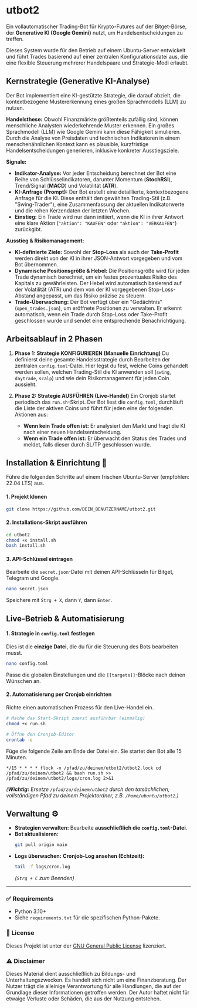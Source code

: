 # utbot2

Ein vollautomatischer Trading-Bot für Krypto-Futures auf der Bitget-Börse, der **Generative KI (Google Gemini)** nutzt, um Handelsentscheidungen zu treffen.

Dieses System wurde für den Betrieb auf einem Ubuntu-Server entwickelt und führt Trades basierend auf einer zentralen Konfigurationsdatei aus, die eine flexible Steuerung mehrerer Handelspaare und Strategie-Modi erlaubt.

## Kernstrategie (Generative KI-Analyse)

Der Bot implementiert eine KI-gestützte Strategie, die darauf abzielt, die kontextbezogene Mustererkennung eines großen Sprachmodells (LLM) zu nutzen.

**Handelsthese:** Obwohl Finanzmärkte größtenteils zufällig sind, können menschliche Analysten wiederkehrende Muster erkennen. Ein großes Sprachmodell (LLM) wie Google Gemini kann diese Fähigkeit simulieren. Durch die Analyse von Preisdaten und technischen Indikatoren in einem menschenähnlichen Kontext kann es plausible, kurzfristige Handelsentscheidungen generieren, inklusive konkreter Ausstiegsziele.

**Signale:**

  * **Indikator-Analyse:** Vor jeder Entscheidung berechnet der Bot eine Reihe von Schlüsselindikatoren, darunter Momentum (**StochRSI**), Trend/Signal (**MACD**) und Volatilität (**ATR**).
  * **KI-Anfrage (Prompt):** Der Bot erstellt eine detaillierte, kontextbezogene Anfrage für die KI. Diese enthält den gewählten Trading-Stil (z.B. "Swing-Trader"), eine Zusammenfassung der aktuellen Indikatorwerte und die rohen Kerzendaten der letzten Wochen.
  * **Einstieg:** Ein Trade wird nur dann initiiert, wenn die KI in ihrer Antwort eine klare Aktion (`"aktion": "KAUFEN"` oder `"aktion": "VERKAUFEN"`) zurückgibt.

**Ausstieg & Risikomanagement:**

  * **KI-definierte Ziele:** Sowohl der **Stop-Loss** als auch der **Take-Profit** werden direkt von der KI in ihrer JSON-Antwort vorgegeben und vom Bot übernommen.
  * **Dynamische Positionsgröße & Hebel:** Die Positionsgröße wird für jeden Trade dynamisch berechnet, um ein festes prozentuales Risiko des Kapitals zu gewährleisten. Der Hebel wird automatisch basierend auf der Volatilität (ATR) und dem von der KI vorgegebenen Stop-Loss-Abstand angepasst, um das Risiko präzise zu steuern.
  * **Trade-Überwachung:** Der Bot verfügt über ein "Gedächtnis" (`open_trades.json`), um eröffnete Positionen zu verwalten. Er erkennt automatisch, wenn ein Trade durch Stop-Loss oder Take-Profit geschlossen wurde und sendet eine entsprechende Benachrichtigung.

## Arbeitsablauf in 2 Phasen

1.  **Phase 1: Strategie KONFIGURIEREN (Manuelle Einrichtung)**
    Du definierst deine gesamte Handelsstrategie durch Bearbeiten der zentralen `config.toml`-Datei. Hier legst du fest, welche Coins gehandelt werden sollen, welchen Trading-Stil die KI anwenden soll (`swing`, `daytrade`, `scalp`) und wie dein Risikomanagement für jeden Coin aussieht.

2.  **Phase 2: Strategie AUSFÜHREN (Live-Handel)**
    Ein Cronjob startet periodisch das `run.sh`-Skript. Der Bot liest die `config.toml`, durchläuft die Liste der aktiven Coins und führt für jeden eine der folgenden Aktionen aus:

      * **Wenn kein Trade offen ist:** Er analysiert den Markt und fragt die KI nach einer neuen Handelsentscheidung.
      * **Wenn ein Trade offen ist:** Er überwacht den Status des Trades und meldet, falls dieser durch SL/TP geschlossen wurde.

## Installation & Einrichtung 🚀

Führe die folgenden Schritte auf einem frischen Ubuntu-Server (empfohlen: 22.04 LTS) aus.

#### 1\. Projekt klonen

```bash
git clone https://github.com/DEIN_BENUTZERNAME/utbot2.git
```

#### 2\. Installations-Skript ausführen

```bash
cd utbot2
chmod +x install.sh
bash install.sh
```

#### 3\. API-Schlüssel eintragen

Bearbeite die `secret.json`-Datei mit deinen API-Schlüsseln für Bitget, Telegram und Google.

```bash
nano secret.json
```

Speichere mit `Strg + X`, dann `Y`, dann `Enter`.

## Live-Betrieb & Automatisierung

#### 1\. Strategie in `config.toml` festlegen

Dies ist die **einzige Datei**, die du für die Steuerung des Bots bearbeiten musst.

```bash
nano config.toml
```

Passe die globalen Einstellungen und die `[[targets]]`-Blöcke nach deinen Wünschen an.

#### 2\. Automatisierung per Cronjob einrichten

Richte einen automatischen Prozess für den Live-Handel ein.

```bash
# Mache das Start-Skript zuerst ausführbar (einmalig)
chmod +x run.sh

# Öffne den Cronjob-Editor
crontab -e
```

Füge die folgende Zeile am Ende der Datei ein. Sie startet den Bot alle 15 Minuten.

```
*/15 * * * * flock -n /pfad/zu/deinem/utbot2/utbot2.lock cd /pfad/zu/deinem/utbot2 && bash run.sh >> /pfad/zu/deinem/utbot2/logs/cron.log 2>&1
```

*(**Wichtig:** Ersetze `/pfad/zu/deinem/utbot2` durch den tatsächlichen, vollständigen Pfad zu deinem Projektordner, z.B. `/home/ubuntu/utbot2`.)*

## Verwaltung ⚙️

  * **Strategien verwalten:** Bearbeite **ausschließlich die `config.toml`-Datei**.
  * **Bot aktualisieren:**
    ```bash
    git pull origin main
    ```
  * **Logs überwachen:**
    **Cronjob-Log ansehen (Echtzeit):**
    ```bash
    tail -f logs/cron.log
    ```
    *(`Strg + C` zum Beenden)*

-----

### ✅ Requirements

  - Python 3.10+
  - Siehe `requirements.txt` für die spezifischen Python-Pakete.

### 📃 License

Dieses Projekt ist unter der [GNU General Public License](https://www.google.com/search?q=LICENSE) lizenziert.

### ⚠️ Disclaimer

Dieses Material dient ausschließlich zu Bildungs- und Unterhaltungszwecken. Es handelt sich nicht um eine Finanzberatung. Der Nutzer trägt die alleinige Verantwortung für alle Handlungen, die auf der Grundlage dieser Informationen getroffen werden. Der Autor haftet nicht für etwaige Verluste oder Schäden, die aus der Nutzung entstehen.
